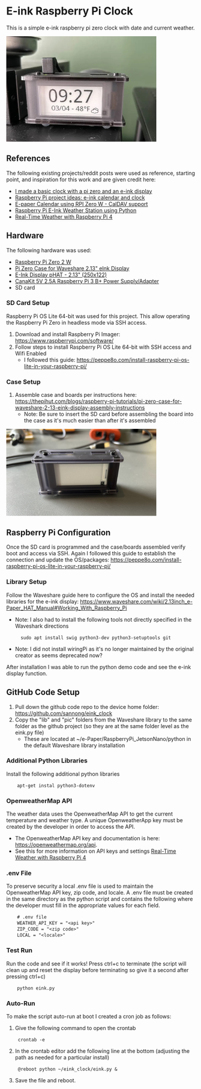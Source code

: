 # E-ink Raspberry Pi Clock

This is a simple e-ink raspberry pi zero clock with date and current weather.

<img src="./Images/clock.jpg" alt="Test Run of Code" width="400"/>

## References

The following existing projects/reddit posts were used as reference, starting point, and inspiration for this work and are given credit here:

- [I made a basic clock with a pi zero and an e-ink display](https://www.reddit.com/r/raspberry_pi/comments/vi2xow/i_made_a_basic_clock_with_a_pi_zero_and_an_eink/)
- [Raspberry Pi project ideas: e-ink calendar and clock](https://picockpit.com/raspberry-pi/raspberry-pi-project-ideas-e-ink-calendar-clock/)
- [E-paper Calendar using RPI Zero W - CalDAV support](https://www.reddit.com/r/raspberry_pi/comments/v4ub12/epaper_calendar_using_rpi_zero_w_caldav_support/)
- [Raspberry Pi E-Ink Weather Station using Python](https://learn.adafruit.com/raspberry-pi-e-ink-weather-station-using-python/weather-station-code)
- [Real-Time Weather with Raspberry Pi 4](https://www.hackster.io/gatoninja236/real-time-weather-with-raspberry-pi-4-ad621f)

## Hardware

The following hardware was used:

- [Raspberry Pi Zero 2 W](https://www.raspberrypi.com/products/raspberry-pi-zero-2-w/)
- [Pi Zero Case for Waveshare 2.13" eInk Display](https://thepihut.com/products/pi-zero-case-for-waveshare-2-13-eink-display)
- [E-Ink Display pHAT - 2.13" (250x122)](https://thepihut.com/products/eink-display-phat-2-13-250x122)
- [CanaKit 5V 2.5A Raspberry Pi 3 B+ Power Supply/Adapter](https://www.amazon.com/dp/B00MARDJZ4)
- SD card

### SD Card Setup

Raspberry Pi OS Lite 64-bit was used for this project. This allow operating the Raspberry Pi Zero in headless mode via SSH access.

1. Download and install Raspberry Pi Imager: https://www.raspberrypi.com/software/
2. Follow steps to install Raspberry Pi OS Lite 64-bit with SSH access and Wifi Enabled
    - I followed this guide: https://peppe8o.com/install-raspberry-pi-os-lite-in-your-raspberry-pi/ 

### Case Setup

1. Assemble case and boards per instructions here: https://thepihut.com/blogs/raspberry-pi-tutorials/pi-zero-case-for-waveshare-2-13-eink-display-assembly-instructions
    - Note: Be sure to insert the SD card before assembling the board into the case as it's much easier than after it's assembled

<img src="./Images/case1.jpg" alt="case setup" width="400"/>

## Raspberry Pi Configuration

Once the SD card is programmed and the case/boards assembled verify boot and access via SSH. Again I followed this guide to establish the connection and update the OS/packages: https://peppe8o.com/install-raspberry-pi-os-lite-in-your-raspberry-pi/

### Library Setup

Follow the Waveshare guide here to configure the OS and install the needed libraries for the e-ink display: https://www.waveshare.com/wiki/2.13inch_e-Paper_HAT_Manual#Working_With_Raspberry_Pi

- Note: I also had to install the following tools not directly specified in the Waveshark directions

        sudo apt install swig python3-dev python3-setuptools git

- Note: I did not install wiringPi as it's no longer maintained by the original creator as seems deprecated now?

After installation I was able to run the python demo code and see the e-ink display function.

## GitHub Code Setup

1. Pull down the github code repo to the device home folder: https://github.com/sannong/eink_clock
2. Copy the "lib" and "pic" folders from the Waveshare library to the same folder as the github project (so they are at the same folder level as the eink.py file)
    - These are located at ~/e-Paper/RaspberryPi_JetsonNano/python in the default Waveshare library installation

### Additional Python Libraries

Install the following additional python libraries

        apt-get instal python3-dotenv

### OpenweatherMap API

The weather data uses the OpenweatherMap API to get the current temperature and weather type. A unique OpenweatherApp key must be created by the developer in order to access the API.

- The OpenweatherMap API key and documentation is here: https://openweathermap.org/api. 
- See this for more information on API keys and settings [Real-Time Weather with Raspberry Pi 4](https://www.hackster.io/gatoninja236/real-time-weather-with-raspberry-pi-4-ad621f)

### .env File

To preserve security a local .env file is used to maintain the OpenweatherMap API key, zip code, and locale. A .env file must be created in the same directory as the python script and contains the following where the developer must fill in the appropriate values for each field.

        # .env file
        WEATHER_API_KEY = "<api key>"
        ZIP_CODE = "<zip code>"
        LOCAL = "<locale>"
        
### Test Run

Run the code and see if it works! Press ctrl+c to terminate (the script will clean up and reset the display before terminating so give it a second after pressing ctrl+c)

        python eink.py

### Auto-Run

To make the script auto-run at boot I created a cron job as follows:

1. Give the following command to open the crontab

        crontab -e

2. In the crontab editor add the following line at the bottom (adjusting the path as needed for a particular install)

        @reboot python ~/eink_clock/eink.py &

3. Save the file and reboot.
